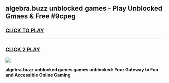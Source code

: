 
## algebra.buzz unblocked games - Play Unblocked Gmaes & Free #9cpeg
<h3>
<a href="https://premium.freeplayer.one?title=algebra.buzz_unblocked_games&ref=03M">CLICK TO PLAY</a></h3>
<hr>

<h3>
<a href="https://premium.freeplayer.one?title=algebra.buzz_unblocked_games&ref=03M">CLICK 2 PLAY</a>
  
</h3>

<a href="https://premium.freeplayer.one?title=algebra.buzz_unblocked_games&ref=03M"><img src="https://clearcache.store/games.png"></a>


**algebra.buzz unblocked games games unblocked: Your Gateway to Fun and Accessible Online Gaming**
